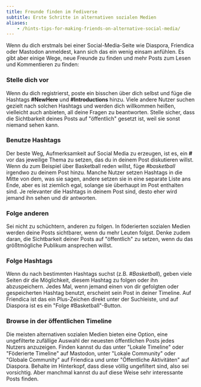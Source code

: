 ```yaml
---
title: Freunde finden im Fediverse
subtitle: Erste Schritte in alternativen sozialen Medien
aliases:
    - /hints-tips-for-making-friends-on-alternative-social-media/
---
```


Wenn du dich erstmals bei einer Social-Media-Seite wie Diaspora, Friendica oder Mastodon anmeldest, kann sich das ein wenig einsam anfühlen. Es gibt aber einige Wege, neue Freunde zu finden und mehr Posts zum Lesen und Kommentieren zu finden:

### Stelle dich vor

Wenn du dich registrierst, poste ein bisschen über dich selbst und füge die Hashtags **#NewHere** und **#Introductions** hinzu. Viele andere Nutzer suchen gezielt nach solchen Hashtags und werden dich willkommen heißen, vielleicht auch anbieten, all deine Fragen zu beantworten. Stelle sicher, dass die Sichtbarkeit deines Posts auf "öffentlich" gesetzt ist, weil sie sonst niemand sehen kann.

### Benutze Hashtags

Der beste Weg, Aufmerksamkeit auf Social Media zu erzeugen, ist es, ein **#** vor das jeweilige Thema zu setzen, das du in deinem Post diskutieren willst. Wenn du zum Beispiel über Basketball reden willst, füge *#basketball* irgendwo zu deinem Post hinzu. Manche Nutzer setzen Hashtags in die Mitte von dem, was sie sagen, andere setzen sie in eine separate Liste ans Ende, aber es ist ziemlich egal, solange sie überhaupt im Post enthalten sind. Je relevanter die Hashtags in deinem Post sind, desto eher wird jemand ihn sehen und dir antworten.

### Folge anderen

Sei nicht zu schüchtern, anderen zu folgen. In föderierten sozialen Medien werden deine Posts sichtbarer, wenn du mehr Leuten folgst. Denke zudem daran, die Sichtbarkeit deiner Posts auf "öffentlich" zu setzen, wenn du das größtmögliche Publikum ansprechen willst.

### Folge Hashtags

Wenn du nach bestimmten Hashtags suchst (z.B. *#Basketball*), geben viele Seiten dir die Möglichkeit, diesem Hashtag zu folgen oder ihn abzuspeichern. Jedes Mal, wenn jemand einen von dir gefolgten oder gespeicherten Hashtag benutzt, erscheint sein Post in deiner Timeline. Auf Friendica ist das ein Plus-Zeichen direkt unter der Suchleiste, und auf Diaspora ist es ein "Folge #Basketball"-Button.

### Browse in der öffentlichen Timeline

Die meisten alternativen sozialen Medien bieten eine Option, eine ungefilterte zufällige Auswahl der neuesten öffentlichen Posts jedes Nutzers anzuzeigen. Finden kannst du das unter "Lokale Timeline" oder "Föderierte Timeline" auf Mastodon, unter "Lokale Community" oder "Globale Community" auf Friendica und unter "Öffentliche Aktivitäten" auf Diaspora. Behalte im Hinterkopf, dass diese völlig ungefiltert sind, also sei vorsichtig. Aber manchmal kannst du auf diese Weise sehr interessante Posts finden.